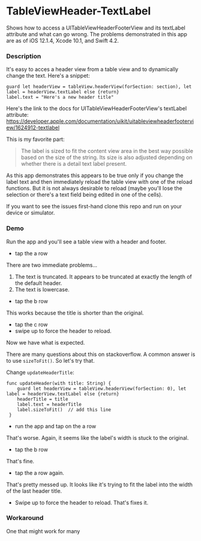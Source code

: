 # TableViewHeader-TextLabel
Shows how to access a UITableViewHeaderFooterView and its textLabel attribute and what can go wrong. The problems demonstrated in this app are as of iOS 12.1.4, Xcode 10.1, and Swift 4.2. 

### Description
It's easy to acces a header view from a table view and to dynamically change the text. Here's a snippet: 

    guard let headerView = tableView.headerView(forSection: section), let label = headerView.textLabel else {return}
    label.text = "Here's a new header title"

Here's the link to the docs for UITableViewHeaderFooterView's textLabel attribute: https://developer.apple.com/documentation/uikit/uitableviewheaderfooterview/1624912-textlabel

This is my favorite part: 

> The label is sized to fit the content view area in the best way possible based on the size of the string. Its size is also adjusted depending on whether there is a detail text label present.

As this app demonstrates this appears to be true only if you change the label text and then immediately reload the table view with one of the reload functions. But it is not always desirable to reload (maybe you'll lose the selection or there's a text field being edited in one of the cells). 

If you want to see the issues first-hand clone this repo and run on your device or simulator. 

### Demo

Run the app and you'll see a table view with a header and footer. 

- tap the a row

There are two immediate problems...

1. The text is truncated. It appears to be truncated at exactly the length of the default header.
1. The text is lowercase.

- tap the b row

This works because the title is shorter than the original. 

- tap the c row
- swipe up to force the header to reload. 

Now we have what is expected. 

There are many questions about this on stackoverflow. A common answer is to use `sizeToFit()`. So let's try that. 

Change `updateHeaderTitle`: 

    func updateHeader(with title: String) {
        guard let headerView = tableView.headerView(forSection: 0), let label = headerView.textLabel else {return}
        headerTitle = title
        label.text = headerTitle
        label.sizeToFit()  // add this line
     }

- run the app and tap on the a row

That's worse. Again, it seems like the label's width is stuck to the original. 

- tap the b row

That's fine.

- tap the a row again. 

That's pretty messed up. It looks like it's trying to fit the label into the width of the last header title. 

- Swipe up to force the header to reload. That's fixes it. 

### Workaround
One that might work for many
